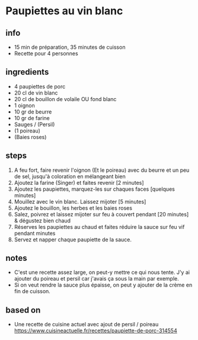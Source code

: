 # Paupiettes au vin blanc

## info  
* 15 min de préparation, 35 minutes de cuisson
* Recette pour 4 personnes

## ingredients
* 4 paupiettes de porc
* 20 cl de vin blanc
* 20 cl de bouillon de volaile OU fond blanc
* 1 oignon
* 10 gr de beurre
* 10 gr de farine
* Sauges / (Persil)
* (1 poireau)
* (Baies roses)

## steps  
1. A feu fort, faire revenir l'oignon (Et le poireau) avec du beurre et un peu de sel, jusqu'à coloration en mélangeant bien
2. Ajoutez la farine (Singer) et faites revenir [2 minutes]
3. Ajoutez les paupiettes, marquez-les sur chaques faces [quelques minutes]
4. Mouillez avec le vin blanc. Laissez mijoter [5 minutes]
5. Ajoutez le bouillon, les herbes et les baies roses
6. Salez, poivrez et laissez mijoter sur feu à couvert pendant [20 minutes] & dégustez bien chaud
7. Réserves les paupiettes au chaud et faites réduire la sauce sur feu vif pendant minutes
8. Servez et napper chaque paupiette de la sauce. 

## notes  
* C'est une recette assez large, on peut-y mettre ce qui nous tente. J'y ai ajouter du poireau et persil car j'avais ça sous la main par exemple.
* Si on veut rendre la sauce plus épaisse, on peut y ajouter de la crème en fin de cuisson.

## based on  
* Une recette de cuisine actuel avec ajout de persil / poireau https://www.cuisineactuelle.fr/recettes/paupiette-de-porc-314554
